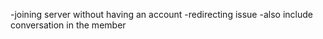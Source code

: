 -joining server without having an account
-redirecting issue
-also include conversation in the member